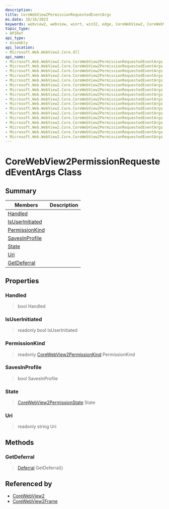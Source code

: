 ```yaml
---
description: 
title: CoreWebView2PermissionRequestedEventArgs
ms.date: 10/16/2023
keywords: webview2, webview, winrt, win32, edge, CoreWebView2, CoreWebView2Controller, browser control, edge html, CoreWebView2PermissionRequestedEventArgs
topic_type:
- APIRef
api_type:
- Assembly
api_location:
- Microsoft.Web.WebView2.Core.dll
api_name:
- Microsoft.Web.WebView2.Core.CoreWebView2PermissionRequestedEventArgs
- Microsoft.Web.WebView2.Core.CoreWebView2PermissionRequestedEventArgs.Handled
- Microsoft.Web.WebView2.Core.CoreWebView2PermissionRequestedEventArgs.IsUserInitiated
- Microsoft.Web.WebView2.Core.CoreWebView2PermissionRequestedEventArgs.PermissionKind
- Microsoft.Web.WebView2.Core.CoreWebView2PermissionRequestedEventArgs.SavesInProfile
- Microsoft.Web.WebView2.Core.CoreWebView2PermissionRequestedEventArgs.State
- Microsoft.Web.WebView2.Core.CoreWebView2PermissionRequestedEventArgs.Uri
- Microsoft.Web.WebView2.Core.CoreWebView2PermissionRequestedEventArgs.GetDeferral
- Microsoft.Web.WebView2.Core.CoreWebView2PermissionRequestedEventArgs.get_Handled
- Microsoft.Web.WebView2.Core.CoreWebView2PermissionRequestedEventArgs.get_IsUserInitiated
- Microsoft.Web.WebView2.Core.CoreWebView2PermissionRequestedEventArgs.get_PermissionKind
- Microsoft.Web.WebView2.Core.CoreWebView2PermissionRequestedEventArgs.get_SavesInProfile
- Microsoft.Web.WebView2.Core.CoreWebView2PermissionRequestedEventArgs.get_State
- Microsoft.Web.WebView2.Core.CoreWebView2PermissionRequestedEventArgs.get_Uri
- Microsoft.Web.WebView2.Core.CoreWebView2PermissionRequestedEventArgs.put_Handled
- Microsoft.Web.WebView2.Core.CoreWebView2PermissionRequestedEventArgs.put_SavesInProfile
- Microsoft.Web.WebView2.Core.CoreWebView2PermissionRequestedEventArgs.put_State
---
```


# CoreWebView2PermissionRequestedEventArgs Class



## Summary

Members|Description
--|--
[Handled](#handled) | 
[IsUserInitiated](#isuserinitiated) | 
[PermissionKind](#permissionkind) | 
[SavesInProfile](#savesinprofile) | 
[State](#state) | 
[Uri](#uri) | 
[GetDeferral](#getdeferral) | 

## Properties

### Handled

>  bool Handled

### IsUserInitiated

> readonly  bool IsUserInitiated

### PermissionKind

> readonly  [CoreWebView2PermissionKind](corewebview2permissionkind.md) PermissionKind

### SavesInProfile

>  bool SavesInProfile

### State

>  [CoreWebView2PermissionState](corewebview2permissionstate.md) State

### Uri

> readonly  string Uri



## Methods

### GetDeferral

> [Deferral](/uwp/api/Windows.Foundation.Deferral) GetDeferral()






## Referenced by

- [CoreWebView2](corewebview2.md)
- [CoreWebView2Frame](corewebview2frame.md)

